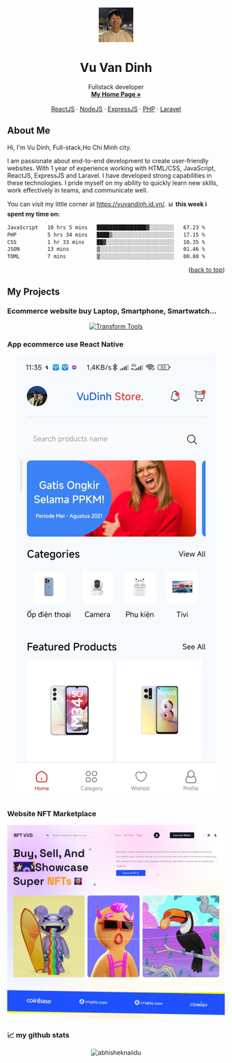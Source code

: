 <div id="top"></div>

<!-- PROJECT LOGO -->
<br />
<div align="center">
  <a href="https://github.com/vuvandinh123">
    <img src="images/logo.jpg"  alt="Logo" width="80" height="80">
  </a>

  <h1 align="center">Vu Van Dinh</h1>

  <p align="center">
   Fullstack developer
    <br />
    <a href="https://vuvandinh.id.vn/"><strong>My Home Page »</strong></a>
    <br />
    <br />
    <a href="">ReactJS</a>
    ·
    <a href="">NodeJS</a>
    ·
    <a href="">ExpressJS</a>
    ·
    <a href="">PHP</a>
    ·
    <a href="">Laravel</a>
  </p>
</div>

## About Me

Hi, I'm Vu Dinh, Full-stack,Ho Chi Minh city.

I am passionate about end-to-end development to create user-friendly websites. With 1 year of experience working with HTML/CSS, JavaScript, ReactJS, ExpressJS and Laravel. I have developed strong capabilities in these technologies. I pride myself on my ability to quickly learn new skills, work effectively in teams, and communicate well.

You can visit my little corner at <https://vuvandinh.id.vn/>.
📊 **this week i spent my time on:**
```txt
JavaScript   10 hrs 5 mins   ████████████████▓░░░░░░░░   67.23 %
PHP          5 hrs 34 mins   ████▒░░░░░░░░░░░░░░░░░░░░   17.15 %
CSS          1 hr 33 mins    ██▓░░░░░░░░░░░░░░░░░░░░░░   10.35 %
JSON         13 mins         ▒░░░░░░░░░░░░░░░░░░░░░░░░   01.46 %
TOML         7 mins          ▒░░░░░░░░░░░░░░░░░░░░░░░░   00.80 %
```

<p align="right">(<a href="#top">back to top</a>)</p>

## My Projects

### Ecommerce website buy Laptop, Smartphone, Smartwatch...

<p style="text-align:center">
  <a href="#">
    <img src="https://firebasestorage.googleapis.com/v0/b/my-cv-67615.appspot.com/o/project3%2Fprj36.jpeg?alt=media&token=e20ba4ff-3109-4d5d-9053-74fa978d869f" alt="Transform Tools">
  </a>
</p>

### App ecommerce use React Native

<p style="text-align:center">
  <a href="#">
    <img src="./images/thum.jpeg" alt="Code Beautifier">
  </a>
</p>

### Website NFT Marketplace

<p style="text-align:center">
  <a href="https://vuvandinh123.github.io/react_web_nft/">
    <img src="./images/project3.jpeg" alt="Vietnamese Lunar Calendar">
  </a>
</p>


### 📈 my github stats

<p align="center"> <img src="https://github-readme-stats.vercel.app/api?username=abhisheknaiidu&show_icons=true&theme=gotham" alt="abhisheknaiidu" />
